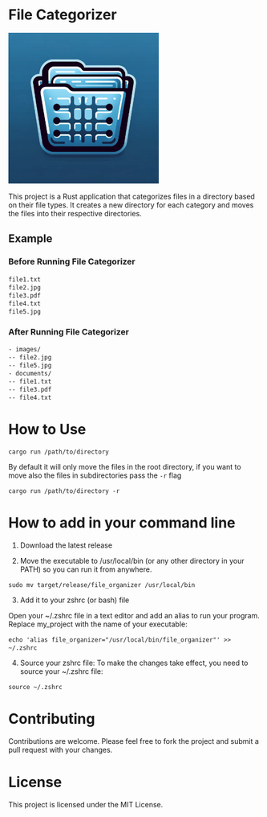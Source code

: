 # File Categorizer

<img src="./logo.webp" alt="File Organizer Logo" width="300" height="300">

This project is a Rust application that categorizes files in a directory based on their file types. It creates a new directory for each category and moves the files into their respective directories.

## Example

### Before Running File Categorizer

```
file1.txt
file2.jpg
file3.pdf
file4.txt
file5.jpg
```

### After Running File Categorizer

```
- images/
-- file2.jpg
-- file5.jpg
- documents/
-- file1.txt
-- file3.pdf
-- file4.txt
```

# How to Use

```
cargo run /path/to/directory
```

By default it will only move the files in the root directory, if you want to move also the files in subdirectories pass the `-r` flag

```
cargo run /path/to/directory -r
```

# How to add in your command line

1. Download the latest release

2. Move the executable to /usr/local/bin (or any other directory in your PATH) so you can run it from anywhere.

```
sudo mv target/release/file_organizer /usr/local/bin
```

3. Add it to your zshrc (or bash) file

Open your ~/.zshrc file in a text editor and add an alias to run your program. Replace my_project with the name of your executable:

```
echo 'alias file_organizer="/usr/local/bin/file_organizer"' >> ~/.zshrc
```

4. Source your zshrc file: To make the changes take effect, you need to source your ~/.zshrc file:

```
source ~/.zshrc
```

# Contributing

Contributions are welcome. Please feel free to fork the project and submit a pull request with your changes.

# License

This project is licensed under the MIT License.
